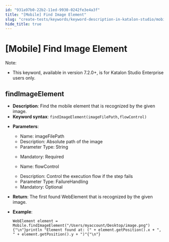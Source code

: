```yaml
---
id: "931a97b0-22b2-11ed-9930-0242fe3e4a3f"
title: "[Mobile] Find Image Element"
slug: "create-tests/keywords/keyword-description-in-katalon-studio/mobile-keywords/mobile-find-image-element"
hide_title: true
---
```


# <a id="id_0" class="anchor_top_offset"/><a id="ariaid-title1" class="anchor_top_offset"/>[Mobile] Find Image Element

<div xmlns="http://www.w3.org/1999/xhtml" className="p"><div className="note note note_note"><span className="note__title">Note:</span> <ul className="ul"><li className="li"><p className="p">This keyword, available in version 7.2.0+, is for Katalon Studio
          Enterprise users only.</p></li></ul></div></div>

## <a id="id_0__id_1" class="anchor_top_offset"/>findImageElement

              
<ul xmlns="http://www.w3.org/1999/xhtml" className="ul"><li className="li">     <strong className="ph b">Description</strong>: Find the mobile element that is     recognized by the given image.</li><li className="li">     <strong className="ph b">Keyword syntax</strong>:     <code className="ph codeph">findImageElement(imageFilePath,flowControl)</code>   </li><li className="li">     <p className="p">       <strong className="ph b">Parameters</strong>:</p>     <ul className="ul"><li className="li">Name: imageFilePath</li><li className="li">Description: Absolute path of the image</li><li className="li">Parameter Type: String</li><li className="li">         <p className="p">Mandatory: Required</p>       </li><li className="li">         <p className="p">Name: flowControl</p>       </li><li className="li">Description: Control the execution flow if the step fails</li><li className="li">Parameter Type: FailureHandling</li><li className="li">Mandatory: Optional</li></ul>   </li><li className="li">     <p className="p">       <strong className="ph b">Return</strong>: The first found WebElement that is       recognized by the given image.</p>   </li><li className="li">     <p className="p">       <strong className="ph b">Example</strong>:</p>     <pre className="pre codeblock"><code>WebElement element = Mobile.findImageElement("/Users/myaccount/Desktop/image.png"){"\n"}println "Element found at: (" + element.getPosition().x + ", " + element.getPosition().y + ")"{"\n"}</code></pre>   </li></ul> 
      
